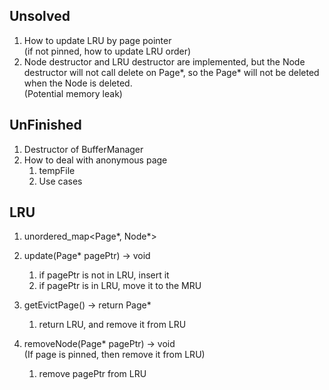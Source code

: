 ## Unsolved
1. How to update LRU by page pointer <br>
   (if not pinned, how to update LRU order)
2. Node destructor and LRU destructor are implemented, but the Node destructor will not call delete on Page*, so the Page* will not be deleted when the Node is deleted. <br>
   (Potential memory leak)

## UnFinished
1. Destructor of BufferManager
2. How to deal with anonymous page
   1. tempFile
   2. Use cases


## LRU
1. unordered_map<Page*, Node*>
2. update(Page* pagePtr) -> void <br>
   1. if pagePtr is not in LRU, insert it <br>
   2. if pagePtr is in LRU, move it to the MRU <br>
   
3. getEvictPage() -> return Page* <br> 
   1. return LRU, and remove it from LRU <br>

4. removeNode(Page* pagePtr) -> void <br> (If page is pinned, then remove it from LRU) <br>
   1. remove pagePtr from LRU <br>